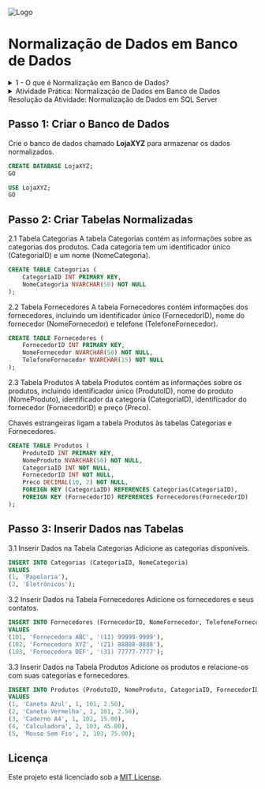 
![Logo](https://github.com/analianai/Banco-de-Dados-Parte-01/blob/main/hd-header.png?raw=true)

# Normalização de Dados em Banco de Dados

<details>
<summary>1 - O que é Normalização em Banco de Dados?</summary>

   ## Introdução

A **normalização de dados** é um processo utilizado no design de bancos de dados para organizar os dados de forma eficiente, reduzindo a redundância e melhorando a integridade dos dados. Este processo envolve a divisão de tabelas grandes e complexas em tabelas menores e o estabelecimento de relacionamentos entre elas.

## Objetivos da Normalização

1. **Eliminar Redundâncias**: Reduzir dados duplicados no banco de dados.
2. **Garantir Consistência**: Minimizar anomalias de inserção, atualização e exclusão.
3. **Melhorar a Integridade dos Dados**: Garantir que os dados estejam estruturados corretamente.
4. **Facilitar a Manutenção**: Tornar o banco de dados mais flexível e fácil de gerenciar.

## Formas Normais

A normalização é realizada em etapas chamadas de **Formas Normais (FN)**. Abaixo estão as principais formas normais e seus critérios:

### 1ª Forma Normal (1FN)
- Garantir que todos os valores sejam **atômicos** (não divisíveis).
- Remover grupos repetidos de dados.
- Criar uma chave primária única para identificar cada registro.

**Exemplo:**
Uma tabela não normalizada:

| ID Cliente | Nome Cliente | Telefones       |
|------------|--------------|-----------------|
| 1          | João Silva   | 12345, 67890    |
| 2          | Maria Souza  | 98765, 43210    |

Após normalização para 1FN:

| ID Cliente | Nome Cliente | Telefone |
|------------|--------------|----------|
| 1          | João Silva   | 12345    |
| 1          | João Silva   | 67890    |
| 2          | Maria Souza  | 98765    |
| 2          | Maria Souza  | 43210    |

---

### 2ª Forma Normal (2FN)
- Estar na 1FN.
- Garantir que todos os atributos não primários dependam **totalmente** da chave primária.

**Problema Resolvido:**
Dependências parciais em tabelas com chaves compostas.

---

### 3ª Forma Normal (3FN)
- Estar na 2FN.
- Garantir que nenhum atributo não chave dependa de outro atributo não chave (remover dependências transitivas).

**Exemplo:**
Uma tabela na 2FN:

| ID Produto | Nome Produto | ID Categoria | Nome Categoria |
|------------|--------------|--------------|----------------|
| 1          | Caneta       | 10           | Papelaria      |
| 2          | Borracha     | 10           | Papelaria      |

Após normalização para 3FN:

**Tabela Produto:**
| ID Produto | Nome Produto | ID Categoria |
|------------|--------------|--------------|
| 1          | Caneta       | 10           |
| 2          | Borracha     | 10           |

**Tabela Categoria:**
| ID Categoria | Nome Categoria |
|--------------|----------------|
| 10           | Papelaria      |

---

## Outras Formas Normais

- **Forma Normal de Boyce-Codd (FNBC)**: Trata anomalias não resolvidas pela 3FN, garantindo que cada dependência funcional seja uma dependência de chave.
- **4ª e 5ª Formas Normais**: Lidam com dependências multivaloradas e junções complexas, respectivamente. São mais raramente utilizadas em projetos convencionais.

---

## Benefícios da Normalização

- **Redução de Redundância**: Dados duplicados são minimizados.
- **Melhoria da Consistência**: Menos erros e inconsistências.
- **Facilidade de Expansão**: Estrutura mais flexível para alterações futuras.
- **Eficiência no Armazenamento**: Uso otimizado de espaço em disco.

## Desvantagens da Normalização

- **Complexidade Aumentada**: A estrutura do banco de dados pode se tornar mais complexa.
- **Desempenho de Consulta**: Pode haver perda de desempenho em consultas devido ao aumento do número de junções entre tabelas.

---

## Quando Normalizar?

- **Normalizar**: Quando a integridade dos dados e a redução de redundâncias são mais importantes do que o desempenho.
- **Não Normalizar (ou Desnormalizar)**: Quando o desempenho é mais crítico, como em sistemas de relatórios ou bancos de dados OLAP.

---

## Exemplos Práticos

Veja exemplos detalhados de normalização em [exemplos.md](./exemplos.md).

---

## Recursos Adicionais

- [Artigo da Wikipedia sobre Normalização](https://pt.wikipedia.org/wiki/Normaliza%C3%A7%C3%A3o_de_banco_de_dados)
- [Documentação do PostgreSQL](https://www.postgresql.org/docs/)
- [Curso sobre Normalização no YouTube](https://www.youtube.com/)

---

## Contribuições

Sinta-se à vontade para contribuir com este repositório! Sugestões, correções e exemplos adicionais são bem-vindos. Faça um **fork** e envie seu **pull request**.

---
</details>

<details>
<summary> Atividade Prática: Normalização de Dados em Banco de Dados</summary>

Você foi contratado para organizar os dados de uma loja fictícia chamada **Loja XYZ**. Atualmente, as informações dos produtos, categorias e fornecedores estão armazenadas de forma desorganizada em uma única tabela. Sua tarefa é aplicar as regras de normalização e reorganizar os dados em tabelas normalizadas.

---

## Tabela Inicial (Não Normalizada)

Abaixo está a tabela inicial, onde todas as informações estão misturadas e contém redundâncias:

| Produto ID | Nome Produto      | Categoria     | Fornecedor ID | Nome Fornecedor  | Telefone Fornecedor | Preço   |
|------------|-------------------|---------------|---------------|------------------|---------------------|---------|
| 1          | Caneta Azul       | Papelaria     | 101           | Fornecedora ABC  | (11) 99999-9999     | 2.50    |
| 2          | Caneta Vermelha   | Papelaria     | 101           | Fornecedora ABC  | (11) 99999-9999     | 2.50    |
| 3          | Caderno A4        | Papelaria     | 102           | Fornecedora XYZ  | (21) 88888-8888     | 15.00   |
| 4          | Calculadora       | Eletrônicos   | 103           | Fornecedora DEF  | (31) 77777-7777     | 45.00   |
| 5          | Mouse Sem Fio     | Eletrônicos   | 103           | Fornecedora DEF  | (31) 77777-7777     | 75.00   |

---

## Instruções

1. **Analisar a tabela inicial**:
   - Identifique os problemas de redundância de dados.
   - Observe quais informações podem ser separadas em diferentes tabelas.

2. **Aplicar a 1ª Forma Normal (1FN)**:
   - Garanta que todos os campos contenham apenas valores atômicos (não divisíveis).
   - Remova repetições de dados.

3. **Aplicar a 2ª Forma Normal (2FN)**:
   - Separe os dados em tabelas menores, garantindo que todos os atributos dependam totalmente da chave primária.

4. **Aplicar a 3ª Forma Normal (3FN)**:
   - Elimine dependências transitivas (quando um atributo não chave depende de outro atributo não chave).

---

## Resolução Esperada

### Passo 1: Após aplicar a 1ª Forma Normal (1FN)

Crie tabelas separadas para **Produtos**, **Categorias** e **Fornecedores**:

**Tabela Produtos:**

| Produto ID | Nome Produto      | Categoria ID | Fornecedor ID | Preço   |
|------------|-------------------|--------------|---------------|---------|
| 1          | Caneta Azul       | 1            | 101           | 2.50    |
| 2          | Caneta Vermelha   | 1            | 101           | 2.50    |
| 3          | Caderno A4        | 1            | 102           | 15.00   |
| 4          | Calculadora       | 2            | 103           | 45.00   |
| 5          | Mouse Sem Fio     | 2            | 103           | 75.00   |

**Tabela Categorias:**

| Categoria ID | Nome Categoria |
|--------------|----------------|
| 1            | Papelaria      |
| 2            | Eletrônicos    |

**Tabela Fornecedores:**

| Fornecedor ID | Nome Fornecedor  | Telefone Fornecedor |
|---------------|------------------|---------------------|
| 101           | Fornecedora ABC  | (11) 99999-9999     |
| 102           | Fornecedora XYZ  | (21) 88888-8888     |
| 103           | Fornecedora DEF  | (31) 77777-7777     |

---

### Passo 2: Após aplicar a 2ª Forma Normal (2FN)

Já realizado no passo anterior, as dependências parciais foram eliminadas ao separar categorias e fornecedores.

---

### Passo 3: Após aplicar a 3ª Forma Normal (3FN)

A tabela já está na 3FN, pois:
- Não há dependências transitivas.
- Cada atributo não chave depende exclusivamente da chave primária.

---

## Tarefa Final

1. Reorganize as tabelas acima em um banco de dados relacional.
2. Crie os relacionamentos entre as tabelas usando **chaves primárias** e **chaves estrangeiras**.
3. Teste as tabelas com alguns exemplos de inserção, atualização e exclusão para garantir que as redundâncias foram eliminadas e os dados estão consistentes.

---

## Conclusão

Esta atividade demonstra como a normalização melhora a estrutura de um banco de dados, reduzindo redundâncias e facilitando a manutenção. Certifique-se de revisar as formas normais e aplicar as regras corretamente para organizar os dados da melhor forma possível.

</details>

<summary>Resolução da Atividade: Normalização de Dados em SQL Server </summary>

## Passo 1: Criar o Banco de Dados

Crie o banco de dados chamado **LojaXYZ** para armazenar os dados normalizados.

```sql
CREATE DATABASE LojaXYZ;
GO

USE LojaXYZ;
GO
````
## Passo 2: Criar Tabelas Normalizadas

2.1 Tabela Categorias
A tabela Categorias contém as informações sobre as categorias dos produtos. Cada categoria tem um identificador único (CategoriaID) e um nome (NomeCategoria).

````sql
CREATE TABLE Categorias (
    CategoriaID INT PRIMARY KEY,
    NomeCategoria NVARCHAR(50) NOT NULL
);
````

2.2 Tabela Fornecedores
A tabela Fornecedores contém informações dos fornecedores, incluindo um identificador único (FornecedorID), nome do fornecedor (NomeFornecedor) e telefone (TelefoneFornecedor).

````sql
CREATE TABLE Fornecedores (
    FornecedorID INT PRIMARY KEY,
    NomeFornecedor NVARCHAR(50) NOT NULL,
    TelefoneFornecedor NVARCHAR(15) NOT NULL
);
````

2.3 Tabela Produtos
A tabela Produtos contém as informações sobre os produtos, incluindo identificador único (ProdutoID), nome do produto (NomeProduto), identificador da categoria (CategoriaID), identificador do fornecedor (FornecedorID) e preço (Preco).

Chaves estrangeiras ligam a tabela Produtos às tabelas Categorias e Fornecedores.

````sql
CREATE TABLE Produtos (
    ProdutoID INT PRIMARY KEY,
    NomeProduto NVARCHAR(50) NOT NULL,
    CategoriaID INT NOT NULL,
    FornecedorID INT NOT NULL,
    Preco DECIMAL(10, 2) NOT NULL,
    FOREIGN KEY (CategoriaID) REFERENCES Categorias(CategoriaID),
    FOREIGN KEY (FornecedorID) REFERENCES Fornecedores(FornecedorID)
);
````

## Passo 3: Inserir Dados nas Tabelas

3.1 Inserir Dados na Tabela Categorias
Adicione as categorias disponíveis.

````sql
INSERT INTO Categorias (CategoriaID, NomeCategoria)
VALUES
(1, 'Papelaria'),
(2, 'Eletrônicos');
````
</details>

3.2 Inserir Dados na Tabela Fornecedores
Adicione os fornecedores e seus contatos.

````sql
INSERT INTO Fornecedores (FornecedorID, NomeFornecedor, TelefoneFornecedor)
VALUES
(101, 'Fornecedora ABC', '(11) 99999-9999'),
(102, 'Fornecedora XYZ', '(21) 88888-8888'),
(103, 'Fornecedora DEF', '(31) 77777-7777');
````

3.3 Inserir Dados na Tabela Produtos
Adicione os produtos e relacione-os com suas categorias e fornecedores.

````sql
INSERT INTO Produtos (ProdutoID, NomeProduto, CategoriaID, FornecedorID, Preco)
VALUES
(1, 'Caneta Azul', 1, 101, 2.50),
(2, 'Caneta Vermelha', 1, 101, 2.50),
(3, 'Caderno A4', 1, 102, 15.00),
(4, 'Calculadora', 2, 103, 45.00),
(5, 'Mouse Sem Fio', 2, 103, 75.00);
````


## Licença

Este projeto está licenciado sob a [MIT License](LICENSE).


